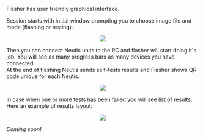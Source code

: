 Flasher has user friendly graphical interface.

Session starts with initial window prompting you to choose image file and mode (flashing or testing).

<div style="text-align:center"><img src ="../../img/flasher/initial_screen.png"></div>

Then you can connect Neutis units to the PC and flasher will start doing it's job.
You will see as many progress bars as many devices you have connected.  
At the end of flashing Neutis sends self-tests results and Flasher shows QR code unique for each Neutis. 

<div style="text-align:center"><img src ="../../img/flasher/passed_tests.png"></div>

In case when one or more tests has been failed you will see list of results.  
Here an example of results layout:

<div style="text-align:center"><img src ="../../img/flasher/failed_tests.png"></div>

*Coming soon!*

